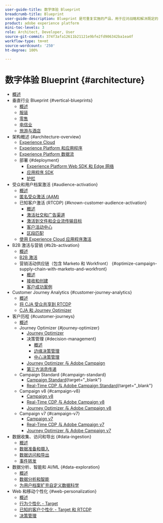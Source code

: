 ```yaml
---
user-guide-title: 数字体验 Blueprint
breadcrumb-title: Blueprint
user-guide-description: Blueprint 是可重复实施的产品，用于应对战略和解决既定的业务问题，并包含架构图、技术注意事项和相关文档链接。
product: adobe experience platform
mini-toc-levels: 3
role: Architect, Developer, User
source-git-commit: 374f3afa12611b21121e9bfe2fd906342ba1ea4f
workflow-type: tm+mt
source-wordcount: '250'
ht-degree: 100%

---
```



# 数字体验 Blueprint {#architecture}

+ [概述](/help/blueprints/overview.md)
+ 垂直行业 Blueprint {#vertical-blueprints}
   + [概述](/help/blueprints/vertical-blueprints/overview.md)
   + [服装](/help/blueprints/vertical-blueprints/apparel.md)
   + [零售](/help/blueprints/vertical-blueprints/retail.md)
   + [电信业](/help/blueprints/vertical-blueprints/telecommunications.md)
   + [旅游与酒店](/help/blueprints/vertical-blueprints/travel-hospitality.md)
+ 架构概述 {#architecture-overview}
   + [Experience Cloud](/help/blueprints/experience-platform/experience-cloud.md)
   + [Experience Platform 和应用程序](/help/blueprints/experience-platform/platform-applications.md)
   + [Experience Platform 数据流](/help/blueprints/experience-platform/platform-data-flow.md)
   + 部署 {#deployment}
      + [Experience Platform Web SDK 和 Edge 网络](/help/blueprints/experience-platform/deployment/websdk.md)
      + [应用程序 SDK](/help/blueprints/experience-platform/deployment/appsdk.md)
      + [护栏](/help/blueprints/experience-platform/deployment/guardrails.md)
+ 受众和用户档案激活 {#audience-activation}
   + [概述](/help/blueprints/audience-activation/overview.md)
   + [匿名受众激活        (AAM)](/help/blueprints/audience-activation/anonymous.md)
   + 已知客户激活 (RTCDP) {#known-customer-audience-activation}
      + [概述](/help/blueprints/audience-activation/known.md)
      + [激活社交和广告渠道 ](/help/blueprints/audience-activation/advertising-activation.md)
      + [激活到文件和企业流传输目标](/help/blueprints/audience-activation/enterprise-destinations.md)
      + [客户活动中心](/help/blueprints/audience-activation/customer-activity.md)
      + [区段匹配](/help/blueprints/audience-activation/segment-match.md)
   + [使用 Experience Cloud 应用程序激活](/help/blueprints/audience-activation/platform-and-applications.md)
+ B2B 激活与营销 {#b2b-activation}
   + [概述](/help/blueprints/b2b/overview.md)
   + [B2B 激活](/help/blueprints/b2b/b2bactivation.md)
   + 营销活动供应链（包含 Marketo 和 Workfront） {#optimize-campaign-supply-chain-with-marketo-and-workfront}
      + [概述](/help/blueprints/b2b/campaign-supply-chain/overview.md)
      + [接收和创建](/help/blueprints/b2b/campaign-supply-chain/intake-and-create.md)
      + [客户成功案例](/help/blueprints/b2b/campaign-supply-chain/customer-success-stories.md)
+ Customer Journey Analytics {#customer-journey-analytics}
   + [概述](/help/blueprints/customer-journey-analytics/overview.md)
   + [将 CJA 受众共享到 RTCDP](/help/blueprints/customer-journey-analytics/cja-rtcdp.md)
   + [CJA 和 Journey Optimizer](/help/blueprints/customer-journey-analytics/cja-ajo.md)
+ 客户历程 {#customer-journeys}
   + [概述](/help/blueprints/customer-journeys/overview.md)
   + Journey Optimizer {#journey-optimizer}
      + [Journey Optimizer](/help/blueprints/customer-journeys/journey-optimizer.md)
      + 决策管理 {#decision-management}
         + [概述](/help/blueprints/customer-journeys/decision_management/decision-management-overview.md)
         + [边缘决策管理](/help/blueprints/customer-journeys/decision_management/decision-management-edge.md)
         + [中心决策管理](/help/blueprints/customer-journeys/decision_management/decision-management-hub.md)
      + [Journey Optimizer 与 Adobe Campaign  ](/help/blueprints/customer-journeys/ajo-and-campaign.md)
      + [第三方消息传递](/help/blueprints/customer-journeys/3rd-party-messaging.md)
   + Campaign Standard {#campaign-standard}
      + [Campaign Standard](https://experienceleague.adobe.com/docs/campaign-standard.html?lang=zh-Hans){target="_blank"}
      + [Real-Time CDP 与 Adobe Campaign Standard](https://experienceleague.adobe.com/docs/campaign-standard/using/integrating-with-adobe-cloud/adobe-experience-platform/aep-sources-destinations/get-started-sources-destinations.html?lang=zh-Hans){target="_blank"}
   + Campaign v8 {#campaign-v8}
      + [Campaign v8](/help/blueprints/customer-journeys/campaign-v8.md)
      + [Real-Time CDP 与 Adobe Campaign v8](/help/blueprints/customer-journeys/rtcdp-and-campaign-v8.md)
      + [Journey Optimizer 与 Adobe Campaign v8](/help/blueprints/customer-journeys/ajo-and-campaign-v8.md)
   + Campaign v7 {#campaign-v7}
      + [Campaign v7](/help/blueprints/customer-journeys/campaign-v7.md)
      + [Real-Time CDP 与 Adobe Campaign      v7](/help/blueprints/customer-journeys/rtcdp-and-campaign.md)
      + [Journey Optimizer 与 Adobe Campaign v7](/help/blueprints/customer-journeys/ajo-and-campaign-v7.md)
+ 数据收集、访问和导出 {#data-ingestion}
   + [概述](/help/blueprints/data-ingestion/overview.md)
   + [数据准备和摄入](/help/blueprints/data-ingestion/ingestion.md)
   + [数据访问和导出](/help/blueprints/data-ingestion/egress.md)
   + [事件转发](/help/blueprints/data-ingestion/server-side-collection.md)
+ 数据分析、智能和 AI/ML {#data-exploration}
   + [概述](/help/blueprints/data-insights/overview.md)
   + [数据分析和智能](/help/blueprints/data-insights/analysis.md)
   + [为用户档案扩充自定义数据科学](/help/blueprints/data-insights/data-science.md)
+ Web 和移动个性化 {#web-personalization}
   + [概述](/help/blueprints/web-personalization/overview.md)
   + [行为个性化        - Target](/help/blueprints/web-personalization/behavioral.md)
   + [已知的客户个性化 - Target 和 RTCDP](/help/blueprints/web-personalization/known-personalization.md)
   + [决策管理](/help/blueprints/web-personalization/decision-management-edge.md)